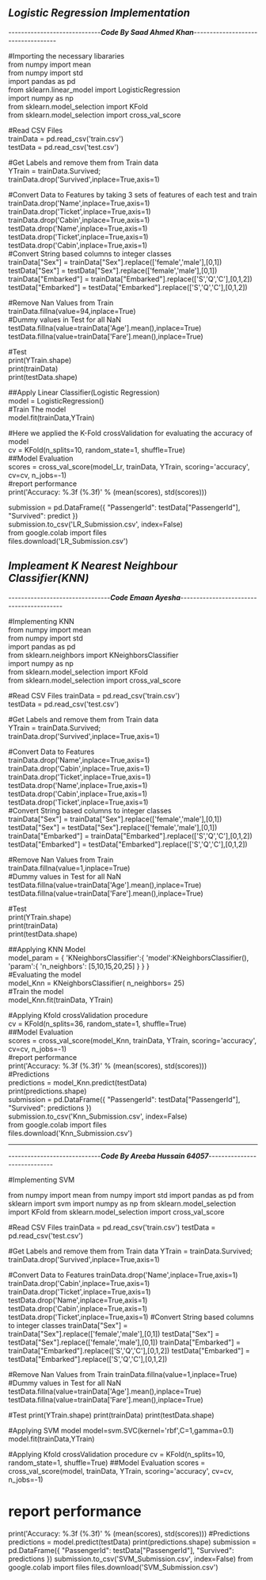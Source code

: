 ***Logistic Regression Implementation***<br/>
----------------------------------------------
-----------------------------***Code By Saad Ahmed Khan***-----------------------------------

#Importing the necessary libararies </br>
from numpy import mean <br/>
from numpy import std </br>
import pandas as pd</br>
from sklearn.linear_model import LogisticRegression </br>
import numpy as np </br>
from sklearn.model_selection import KFold </br>
from sklearn.model_selection import cross_val_score </br>

#Read CSV Files </br>
trainData = pd.read_csv('train.csv')</br>
testData = pd.read_csv('test.csv')</br>

#Get Labels and remove them from Train data</br>
YTrain = trainData.Survived;</br>
trainData.drop('Survived',inplace=True,axis=1)</br>

#Convert Data to Features by taking 3 sets of features of each test and train </br>
trainData.drop('Name',inplace=True,axis=1)</br>
trainData.drop('Ticket',inplace=True,axis=1)</br>
trainData.drop('Cabin',inplace=True,axis=1)</br>
testData.drop('Name',inplace=True,axis=1)</br>
testData.drop('Ticket',inplace=True,axis=1)</br>
testData.drop('Cabin',inplace=True,axis=1)</br>
#Convert String based columns to integer classes</br>
trainData["Sex"] = trainData["Sex"].replace(['female','male'],[0,1])</br>
testData["Sex"] = testData["Sex"].replace(['female','male'],[0,1])</br>
trainData["Embarked"] = trainData["Embarked"].replace(['S','Q','C'],[0,1,2])</br>
testData["Embarked"] = testData["Embarked"].replace(['S','Q','C'],[0,1,2])</br>

#Remove Nan Values from Train </br>
trainData.fillna(value=94,inplace=True) </br>
#Dummy values in Test for all NaN </br>
testData.fillna(value=trainData['Age'].mean(),inplace=True) </br>
testData.fillna(value=trainData['Fare'].mean(),inplace=True) </br>

#Test </br>
print(YTrain.shape) </br>
print(trainData)</br>
print(testData.shape) </br>


##Apply Linear Classifier(Logistic Regression) </br>
model = LogisticRegression()</br>
#Train The model </br>
model.fit(trainData,YTrain) </br>

#Here we applied the K-Fold crossValidation for evaluating the accuracy of model </br>
cv = KFold(n_splits=10, random_state=1, shuffle=True)</br>
##Model Evaluation</br>
scores = cross_val_score(model_Lr, trainData, YTrain, scoring='accuracy', cv=cv, n_jobs=-1)</br>
#report performance </br>
print('Accuracy: %.3f (%.3f)' % (mean(scores), std(scores))) </br>

submission = pd.DataFrame({
        "PassengerId": testData["PassengerId"],
        "Survived": predict
    })</br>
submission.to_csv('LR_Submission.csv', index=False) </br>
from google.colab import files</br>
files.download('LR_Submission.csv')</br>


***Impleament K Nearest Neighbour Classifier(KNN)***
-----------------------------------------------------------
--------------------------------***Code Emaan Ayesha***-----------------------------------------<br/>

#Implementing KNN <br/>
from numpy import mean <br/>
from numpy import std <br/>
import pandas as pd <br/>
from sklearn.neighbors import KNeighborsClassifier <br/>
import numpy as np <br/>
from sklearn.model_selection import KFold <br/>
from sklearn.model_selection import cross_val_score <br/>

#Read CSV Files
trainData = pd.read_csv('train.csv') <br/>
testData = pd.read_csv('test.csv') <br/>

#Get Labels and remove them from Train data <br/>
YTrain = trainData.Survived;<br/>
trainData.drop('Survived',inplace=True,axis=1) <br/>

#Convert Data to Features <br/>
trainData.drop('Name',inplace=True,axis=1) <br/>
trainData.drop('Cabin',inplace=True,axis=1) <br/>
trainData.drop('Ticket',inplace=True,axis=1) <br/>
testData.drop('Name',inplace=True,axis=1)<br/>
testData.drop('Cabin',inplace=True,axis=1)<br/>
testData.drop('Ticket',inplace=True,axis=1)<br/>
#Convert String based columns to integer classes<br/>
trainData["Sex"] = trainData["Sex"].replace(['female','male'],[0,1]) <br/>
testData["Sex"] = testData["Sex"].replace(['female','male'],[0,1])<br/>
trainData["Embarked"] = trainData["Embarked"].replace(['S','Q','C'],[0,1,2])<br/>
testData["Embarked"] = testData["Embarked"].replace(['S','Q','C'],[0,1,2])<br/>

#Remove Nan Values from Train <br/>
trainData.fillna(value=1,inplace=True) <br/>
#Dummy values in Test for all NaN<br/>
testData.fillna(value=trainData['Age'].mean(),inplace=True) <br/>
testData.fillna(value=trainData['Fare'].mean(),inplace=True) <br/>

#Test<br/>
print(YTrain.shape)<br/>
print(trainData)<br/>
print(testData.shape)

##Applying KNN Model <br/>
model_param = {
      'KNeighborsClassifier':{
        'model':KNeighborsClassifier(),
        'param':{
            'n_neighbors': [5,10,15,20,25]
}
      }
}<br/>
#Evaluating the model <br/>
model_Knn = KNeighborsClassifier( n_neighbors= 25)<br/>
#Train the model<br/>
model_Knn.fit(trainData, YTrain)<br/>

#Applying Kfold crossValidation procedure<br/>
cv = KFold(n_splits=36, random_state=1, shuffle=True)<br/>
##Model Evaluation<br/>
scores = cross_val_score(model_Knn, trainData, YTrain, scoring='accuracy', cv=cv, n_jobs=-1)<br/>
#report performance <br/>
print('Accuracy: %.3f (%.3f)' % (mean(scores), std(scores)))<br/>
#Predictions<br/>
predictions = model_Knn.predict(testData)<br/>
print(predictions.shape)<br/>
submission = pd.DataFrame({
        "PassengerId": testData["PassengerId"],
        "Survived": predictions
    })<br/>
submission.to_csv('Knn_Submission.csv', index=False)<br/>
from google.colab import files</br>
files.download('Knn_Submission.csv')</br>

----------------------------------------------
-----------------------------***Code By Areeba Hussain 64057***-----------------------------

#Implementing SVM

from numpy import mean
from numpy import std
import pandas as pd
from sklearn import svm 
import numpy as np
from sklearn.model_selection import KFold
from sklearn.model_selection import cross_val_score

#Read CSV Files
trainData = pd.read_csv('train.csv')
testData = pd.read_csv('test.csv')

#Get Labels and remove them from Train data
YTrain = trainData.Survived;
trainData.drop('Survived',inplace=True,axis=1)

#Convert Data to Features
trainData.drop('Name',inplace=True,axis=1)
trainData.drop('Cabin',inplace=True,axis=1)
trainData.drop('Ticket',inplace=True,axis=1)
testData.drop('Name',inplace=True,axis=1)
testData.drop('Cabin',inplace=True,axis=1)
testData.drop('Ticket',inplace=True,axis=1)
#Convert String based columns to integer classes
trainData["Sex"] = trainData["Sex"].replace(['female','male'],[0,1])
testData["Sex"] = testData["Sex"].replace(['female','male'],[0,1])
trainData["Embarked"] = trainData["Embarked"].replace(['S','Q','C'],[0,1,2])
testData["Embarked"] = testData["Embarked"].replace(['S','Q','C'],[0,1,2])

#Remove Nan Values from Train
trainData.fillna(value=1,inplace=True)
#Dummy values in Test for all NaN
testData.fillna(value=trainData['Age'].mean(),inplace=True)
testData.fillna(value=trainData['Fare'].mean(),inplace=True)

#Test
print(YTrain.shape)
print(trainData)
print(testData.shape)

#Applying SVM model
model=svm.SVC(kernel='rbf',C=1,gamma=0.1)
model.fit(trainData,YTrain)

#Applying Kfold crossValidation procedure
cv = KFold(n_splits=10, random_state=1, shuffle=True)
##Model Evaluation
scores = cross_val_score(model, trainData, YTrain, scoring='accuracy', cv=cv, n_jobs=-1)
# report performance
print('Accuracy: %.3f (%.3f)' % (mean(scores), std(scores)))
#Predictions
predictions = model.predict(testData)
print(predictions.shape)
submission = pd.DataFrame({
        "PassengerId": testData["PassengerId"],
        "Survived": predictions
    })
submission.to_csv('SVM_Submission.csv', index=False)
from google.colab import files
files.download('SVM_Submission.csv')
